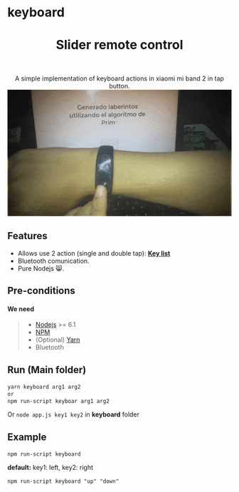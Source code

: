# **keyboard**
<h1 align="center">Slider remote control</h1> <br>
<p align="center">
A simple implementation of keyboard actions in xiaomi mi band 2 in tap button.
 <img alt="xiaomi mi band passing slider in tap action gif" title="mi band 2 slider header" src="https://raw.githubusercontent.com/NoRoboto/mi-band2-scripts/master/src/slider_header.gif">
</p>

## Features
* Allows use 2 action (single and double tap): [**Key list**](https://robotjs.io/docs/syntax#keys)
* Bluetooth comunication.
* Pure Nodejs :smile_cat:.

## Pre-conditions
#### <i class="icon-list"></i> We need

> - [Nodejs](https://nodejs.org/en/) >= 6.1
> - [NPM](https://www.npmjs.com/)
> - (Optional) [Yarn](https://yarnpkg.com/en/)
> - Bluetooth

## Run (Main folder)
```
yarn keyboard arg1 arg2
or
npm run-script keyboar arg1 arg2
```
Or ``` node app.js key1 key2 ``` in **keyboard** folder

## Example
```
npm run-script keyboard
```
**default:** key1: left, key2: right 

```
npm run-script keyboard "up" "down"
```
